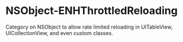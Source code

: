 # NSObject-ENHThrottledReloading
Category on NSObject to allow rate limited reloading in UITableView, UICollectionView, and even custom classes.

